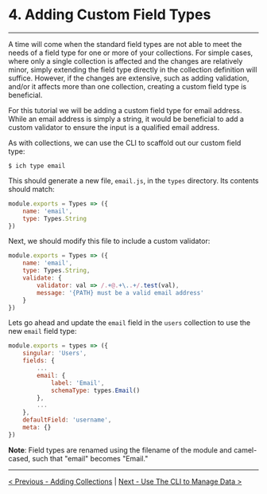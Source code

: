 # 4. Adding Custom Field Types

---

A time will come when the standard field types are not able to meet the needs of
a field type for one or more of your collections. For simple cases, where only a
single collection is affected and the changes are relatively minor, simply
extending the field type directly in the collection definition will suffice.
However, if the changes are extensive, such as adding validation, and/or it
affects more than one collection, creating a custom field type is beneficial.

For this tutorial we will be adding a custom field type for email address. While
an email address is simply a string, it would be beneficial to add a custom
validator to ensure the input is a qualified email address.

As with collections, we can use the CLI to scaffold out our custom field type:

```
$ ich type email
```

This should generate a new file, `email.js`, in the `types` directory. Its
contents should match:

```javascript
module.exports = Types => ({
	name: 'email',
	type: Types.String
})
```

Next, we should modify this file to include a custom validator:

```javascript
module.exports = Types => ({
	name: 'email',
	type: Types.String,
	validate: {
		validator: val => /.+@.+\..+/.test(val),
		message: '{PATH} must be a valid email address'
	}
})
```

Lets go ahead and update the `email` field in the `users` collection to use the
new `email` field type:

```javascript
module.exports = types => ({
	singular: 'Users',
	fields: {
		...
		email: {
			label: 'Email',
			schemaType: types.Email()
		},
		...
	},
	defaultField: 'username',
	meta: {}
})
```

**Note**: Field types are renamed using the filename of the module and
camel-cased, such that "email" becomes "Email."

---

[< Previous - Adding Collections](3_adding_collections.md) | [Next - Use The CLI to Manage Data >](5_cli.md)
